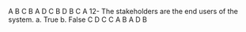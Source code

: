 A
B
C
B
A
D
C
B
D
B
C
A 12- The stakeholders are the end users of the system. a. True b. False
C
D
C
C
A
B
A
D
B